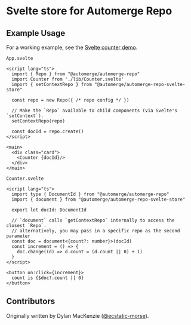 # Svelte store for Automerge Repo

## Example Usage

For a working example, see the [Svelte counter demo](../automerge-repo-demo-counter-svelte/).

`App.svelte`

```svelte
<script lang="ts">
  import { Repo } from "@automerge/automerge-repo"
  import Counter from './lib/Counter.svelte'
  import { setContextRepo } from "@automerge/automerge-repo-svelte-store"

  const repo = new Repo({ /* repo config */ })

  // Make the `Repo` available to child components (via Svelte's `setContext`).
  setContextRepo(repo)

  const docId = repo.create()
</script>

<main>
  <div class="card">
    <Counter {docId}/>
  </div>
</main>
```

`Counter.svelte`

```svelte
<script lang="ts">
  import type { DocumentId } from "@automerge/automerge-repo"
  import { document } from "@automerge/automerge-repo-svelte-store"

  export let docId: DocumentId

  // `document` calls `getContextRepo` internally to access the closest `Repo`.
  // alternatively, you may pass in a specific repo as the second parameter
  const doc = document<{count?: number}>(docId)
  const increment = () => {
    doc.change((d) => d.count = (d.count || 0) + 1)
  }
</script>

<button on:click={increment}>
  count is {$doc?.count || 0}
</button>
```

## Contributors

Originally written by Dylan MacKenzie ([@ecstatic-morse](https://github.com/ecstatic-morse)).

